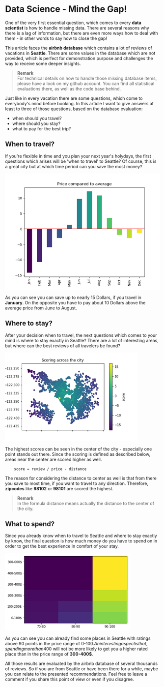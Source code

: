 # Data Science - Mind the Gap!

One of the very first essential question, which comes to every __data scientist__ is how to handle missing data. There are several reasons why there is a lag of information, but there are even more ways how to deal with them - in other words to say how to close the gap!

This article faces the __airbnb database__ which contains a lot of reviews of vacations in __Seattle__. There are some values in the database which are not provided, which is perfect for demonstration purpose and challenges the way to receive some deeper insights.

> __Remark__  
For technical details on how to handle those missing database items, please have a look on my github account. You can find all statistical evaluations there, as well as the code base behind.

Just like in every vacation there are some questions, which come to everybody's mind before booking. In this article I want to give answers at least to three of those questions, based on the database evaluation:

- when should you travel?
- where should you stay?
- what to pay for the best trip?

## When to travel?
If you're flexible in time and you plan your next year's holydays, the first questions which arises will be 'when to travel' to Seattle? Of course, this is a great city but at which time period can you save the most money?

![When to travel?](when_to_travel.png)

As you can see you can save up to nearly 15 Dollars, if you travel in __January__. On the opposite you have to pay about 10 Dollars above the average price from June to August. 

## Where to stay?
After your decision when to travel, the next questions which comes to your mind is where to stay exactly in Seattle? There are a lot of interesting areas, but where can the best reviews of all travelers be found?

![Where to stay?](where_to_stay.png)

The highest scores can be seen in the center of the city - especially one point stands out there. Since the scoring is defined as described below, areas near the center are scored higher as well.

```
    score = review / price - distance
```

The reason for considering the distance to center as well is that from there you save to most time, if you want to travel to any direction. Therefore, __zipcodes__ like __98102__ or __98101__ are scored the highest.

> __Remark__  
In the formula distance means actually the distance to the center of the city. 

## What to spend?
Since you already know when to travel to Seattle and where to stay exactly by know, the final question is how much money do you have to spend on in order to get the best experience in comfort of your stay.

![What to spend?](what_to_spend.png)

As you can see you can already find some places in Seattle with ratings above 90 points in the price range of 0-100$. An interesting aspect is that, spending more than 400$ will not be more likely to get you a higher rated place than in the price range of __300-400$__.

All those results are evaluated by the airbnb database of several thousands of reviews. So if you are from Seattle or have been there for a while, maybe you can relate to the presented recommendations. Feel free to leave a comment if you share this point of view or even if you disagree.